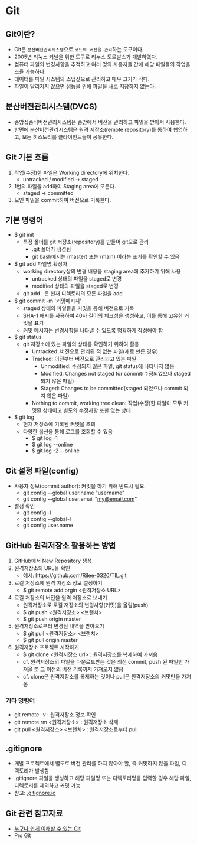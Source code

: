 # Git

## Git이란?
- Git은 `분산버전관리시스템`으로 `코드의 버전을 관리`하는 도구이다.
- 2005년 리눅스 커널을 위한 도구로 리누스 토르발스가 개발하였다.
- 컴퓨터 파일의 변경사항을 추적하고 여러 명의 사용자들 간에 해당 파일들의 작업을 조율 가능하다.
- 데이터를 파일 시스템의 스냅샷으로 관리하고 매우 크기가 작다.
- 파일이 달리지지 않으면 성능을 위해 파일을 새로 저장하지 않는다.

## 분산버전관리시스템(DVCS)
- 중앙집중식버전관리시스템은 중앙에서 버전을 관리하고 파일을 받아서 사용한다.
- 반면에 분산버전관리시스템은 원격 저장소(remote repository)를 통하여 협업하고, 모든 히스토리를 클라이언트들이 공유한다.

## Git 기본 흐름
1. 작업(수정)한 파일은 Working directory에 위치한다.
    - untracked / modified -> staged
2. 1번의 파일을 add하여 Staging area에 모은다.
    - staged -> committed
3. 모인 파일을 commit하여 버전으로 기록한다.

## 기본 명령어
- $ git init
  - 특정 폴더를 git 저장소(repository)를 만들어 git으로 관리
    - .git 폴더가 생성됨
    - git bash에서는 (master) 또는 (main) 이라는 표기를 확인할 수 있음
- $ git add 파일명.확장자
  - working directory상의 변경 내용을 staging area에 추가하기 위해 사용
    - untracked 상태의 파일을 staged로 변경
    - modified 상태의 파일을 staged로 변경
  - git add . 은 현재 디렉토리의 모든 파일을 add 
- $ git commit -m '커밋메시지'
  - staged 상태의 파일들을 커밋을 통해 버전으로 기록
  - SHA-1 해시를 사용하여 40자 길이의 체크섬을 생성하고, 이를 통해 고유한 커밋을 표기
  - 커밋 메시지는 변경사항을 나타낼 수 있도록 명확하게 작성해야 함
- $ git status
  - git 저장소에 있는 파일의 상태를 확인하기 위하여 활용
    - Untracked: 버전으로 관리된 적 없는 파일(새로 만든 경우)
    - Tracked: 이전부터 버전으로 관리되고 있는 파일
      - Unmodified: 수정되지 않은 파일, git status에 나타나지 않음
      - Modified: Changes not staged for commit(수정되었으나 staged 되지 않은 파일)
      - Staged: Changes to be committed(staged 되었으나 commit 되지 않은 파일)
    - Nothing to commit, working tree clean: 작업(수정)한 파일이 모두 커밋된 상태이고 별도의 수정사항 또한 없는 상태
- $ git log
  - 현재 저장소에 기록된 커밋을 조회
  - 다양한 옵션을 통해 로그를 조회할 수 있음
    - $ git log -1
    - $ git log --online
    - $ git log -2 --online

## Git 설정 파일(config)
- 사용자 정보(commit author): 커밋을 하기 위해 반드시 필요
  - git config --global user.name "username"
  - git config --global user.email "my@email.com"
- 설정 확인
  - git config -l
  - git config --global-l
  - git config user.name

## GitHub 원격저장소 활용하는 방법
1. GitHub에서 New Repository 생성
2. 원격저장소의 URL을 확인
    - 예시: https://github.com/Rilee-0320/TIL.git
3. 로컬 저장소에 원격 저장소 정보 설정하기
    - \$ git remote add orgin <원격저장소 URL>
4. 로컬 저장소의 버전을 원격 저장소로 보내기
    - 원격저장소로 로컬 저장소의 변경사항(커밋)을 올림(push)
    - \$ git push <원격저장소> <브랜치>
    - \$ git push origin master
5. 원격저장소로부터 변경된 내역을 받아오기
    - \$ git pull <원격저장소> <브랜치>
    - \$ git pull origin master
6. 원격저장소 프로젝트 시작하기
    - $ git clone <원격저장소 url> : 원격저장소를 복제하여 가져옴
    - cf. 원격저장소의 파일을 다운로드받는 것은 최신 commit, push 된 파일만 가져올 뿐 그 이전의 버전 기록까지 가져오지 않음
    - cf. clone은 원격저장소를 복제하는 것이나 pull은 원격저장소의 커밋만을 가져옴

### 기타 명령어
- git remote -v : 원격저장소 정보 확인
- git remote rm <원격저장소> : 원격저장소 삭제
- git pull <원격저장소> <브랜치> : 원격저장소로부터 pull

## .gitignore
- 개발 프로젝트에서 별도로 버전 관리를 하지 않아야 할, 즉 커밋하지 않을 파일, 디렉토리가 발생함
- .gitignore 파일을 생성하고 해당 파일명 또는 디렉토리명을 입력할 경우 해당 파일, 디렉토리를 제외하고 커밋 가능
- 참고: [.gitignore.io](https://www.toptal.com/developers/gitignore/)

## Git 관련 참고자료
- [누구나 쉽게 이해할 수 있는 Git](https://backlog.com/git-tutorial/kr/)
- [Pro Git](https://git-scm.com/book/ko/v2)
